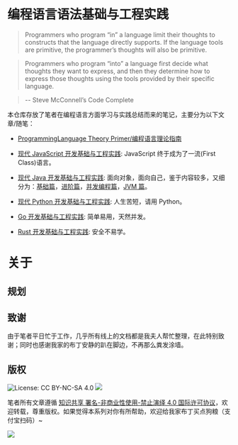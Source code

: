 # 编程语言语法基础与工程实践

> Programmers who program “in” a language limit their thoughts to constructs that the language directly supports. If the language tools are primitive, the programmer’s thoughts will also be primitive.

> Programmers who program “into” a language first decide what thoughts they want to express, and then they determine how to express those thoughts using the tools provided by their specific language.

> -- Steve McConnell’s Code Complete

本仓库存放了笔者在编程语言方面学习与实践总结而来的笔记，主要分为以下文章/随笔：

* [ProgrammingLanguage Theory Primer/编程语言理论指南](./Theory)

* [现代 JavaScript 开发基础与工程实践](./JavaScript): JavaScript 终于成为了一流(First Class)语言。

* [现代 Java 开发基础与工程实践](./Java): 面向对象，面向自己，鉴于内容较多，又细分为：[基础篇](./Java/Fundamentals)，[进阶篇](./Java/DevPractices)，[并发编程篇](./Java/ConcurrentProgramming)，[JVM 篇](./Java/JVM)。

* [现代 Python 开发基础与工程实践](./Python): 人生苦短，请用 Python。

* [Go 开发基础与工程实践](./Rust): 简单易用，天然并发。

* [Rust 开发基础与工程实践](./Rust): 安全不易学。

# 关于

## 规划

## 致谢

由于笔者平日忙于工作，几乎所有线上的文档都是我夫人帮忙整理，在此特别致谢；同时也感谢我家的布丁安静的趴在脚边，不再那么粪发涂墙。

## 版权

![License: CC BY-NC-SA 4.0](https://img.shields.io/badge/License-CC%20BY--NC--SA%204.0-lightgrey.svg)
![](https://parg.co/bDm)

笔者所有文章遵循 [知识共享 署名-非商业性使用-禁止演绎 4.0 国际许可协议](https://creativecommons.org/licenses/by-nc-nd/4.0/deed.zh)，欢迎转载，尊重版权。如果觉得本系列对你有所帮助，欢迎给我家布丁买点狗粮（支付宝扫码）~

![](https://github.com/wxyyxc1992/OSS/blob/master/2017/8/1/Buding.jpg?raw=true)
